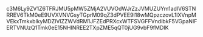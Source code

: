 c3M6Ly9ZV1Z6TFRJMU5pMW5ZMjA2VUVOdWJrZzJVMUZUYm1adlV6STNRREV6TkM0eE9UVXVNVGsyTGprM09qZ3dPVEE9I18wMQpzczovL1lXVnpMVEkxTmkxblkyMDZlVlZZWVdRM1JFZEdPRXcxWTFSVGFFVndibkF5VGpaNlFERTVNUzQ1Tmk0eE15NHlNREE2TXpZME5qQT0jUG9vbF9fMDIK